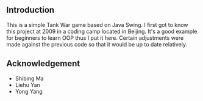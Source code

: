 ## Introduction

This is a simple Tank War game based on Java Swing. I first got to know this project at 2009 in
a coding camp located in Beijing. It's a good example for beginners to learn OOP thus I put it
here. Certain adjustments were made against the previous code so that it would be up to date relatively.

## Acknowledgement
* Shibing Ma
* Liehu Yan
* Yong Yang
